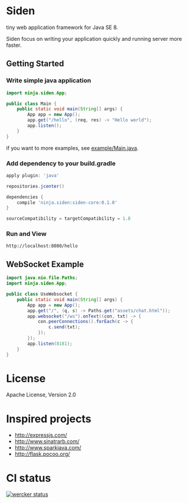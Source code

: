 # Siden
tiny web application framework for Java SE 8.

Siden focus on writing your application quickly and running server more faster.

## Getting Started

### Write simple java application

```java
import ninja.siden.App;

public class Main {
	public static void main(String[] args) {
		App app = new App();
		app.get("/hello", (req, res) -> "Hello world");
		app.listen();
	}
}
```

if you want to more examples, see [example/Main.java](https://github.com/taichi/siden/blob/master/siden-example/src/main/java/example/Main.java).

### Add dependency to your build.gradle

```groovy
apply plugin: 'java'

repositories.jcenter()

dependencies {
	compile 'ninja.siden:siden-core:0.1.0'
}

sourceCompatibility = targetCompatibility = 1.8
```

### Run and View

    http://localhost:8080/hello

## WebSocket Example

```java
import java.nio.file.Paths;
import ninja.siden.App;

public class UseWebsocket {
	public static void main(String[] args) {
		App app = new App();
		app.get("/", (q, s) -> Paths.get("assets/chat.html"));
		app.websocket("/ws").onText((con, txt) -> {
			con.peerConnections().forEach(c -> {
				c.send(txt);
			});
		});
		app.listen(8181);
	}
}
```

# License

Apache License, Version 2.0

# Inspired projects

* http://expressjs.com/
* http://www.sinatrarb.com/
* http://www.sparkjava.com/
* http://flask.pocoo.org/

# CI status

[![wercker status](https://app.wercker.com/status/de09957e13da7a18ae6cf3fbd67afc68/m "wercker status")](https://app.wercker.com/project/bykey/de09957e13da7a18ae6cf3fbd67afc68)

